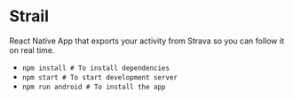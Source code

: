 # Strail
React Native App that exports your activity from Strava so you can follow it on real time.

* `npm install # To install dependencies`
* `npm start # To start development server`
* `npm run android # To install the app`
